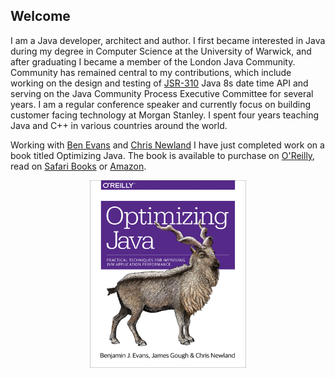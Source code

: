 ## Welcome 

I am a Java developer, architect and author. 
I first became interested in Java during my degree in Computer Science at the University of Warwick, 
and after graduating I became a member of the London Java Community. 
Community has remained central to my contributions, which include working on the design and testing of [JSR-310](https://jcp.org/en/jsr/detail?id=310) 
Java 8s date time API and   serving on the Java Community Process Executive Committee for several years. 
I am a regular conference speaker and currently focus on building customer facing technology at Morgan Stanley. 
I spent four years teaching Java and C++ in various countries around the world.

Working with [Ben Evans](https://twitter.com/kittylyst) and [Chris Newland](https://www.chrisnewland.com) I have just completed work on a book titled Optimizing Java. 
The book is available to purchase on [O'Reilly](http://shop.oreilly.com/product/0636920042983.do), 
read on [Safari Books](https://www.safaribooksonline.com/library/view/optimizing-java/9781492039259/) 
or [Amazon](https://www.amazon.com/Optimizing-Java-Techniques-Application-Performance/dp/1492025798/ref=sr_1_1?ie=UTF8&qid=1526027489&sr=8-1&keywords=optimizing+java).

<p align="center">
<img src="assets/images/optimizing-cover.jpg" width="250" height="300">
</p>
